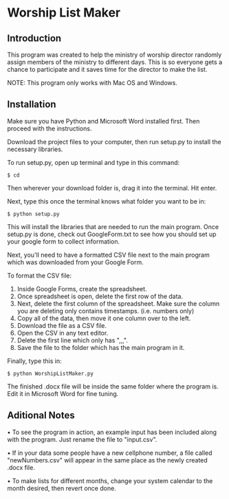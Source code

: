 # Worship List Maker

## Introduction

This program was created to help the ministry of worship director randomly assign members of the ministry to different days. This is so everyone gets a chance to participate and it saves time for the director to make the list.

NOTE: This program only works with Mac OS and Windows.

## Installation

Make sure you have Python and Microsoft Word installed first. Then proceed with the instructions.

Download the project files to your computer, then run setup.py to install the necessary libraries.

To run setup.py, open up terminal and type in this command:

    $ cd
Then wherever your download folder is, drag it into the terminal. Hit enter.

Next, type this once the terminal knows what folder you want to be in:

    $ python setup.py
This will install the libraries that are needed to run the main program. Once setup.py is done, check out GoogleForm.txt to see how you should set up your google form to collect information.

Next, you'll need to have a formatted CSV file next to the main program which was downloaded from your Google Form.

To format the CSV file:

1. Inside Google Forms, create the spreadsheet.
2. Once spreadsheet is open, delete the first row of the data.
3. Next, delete the first column of the spreadsheet. Make sure the column you are deleting only contains timestamps. (i.e. numbers only)
4. Copy all of the data, then move it one column over to the left.
5. Download the file as a CSV file.
6. Open the CSV in any text editor.
7. Delete the first line which only has ",,,".
8. Save the file to the folder which has the main program in it.

Finally, type this in:

    $ python WorshipListMaker.py
The finished .docx file will be inside the same folder where the program is. Edit it in Microsoft Word for fine tuning.
## Aditional Notes

• To see the program in action, an example input has been included along with the program. Just rename the file to "input.csv".

• If in your data some people have a new cellphone number, a file called "newNumbers.csv" will appear in the same place as the newly created .docx file.

• To make lists for different months, change your system calendar to the month desired, then revert once done.